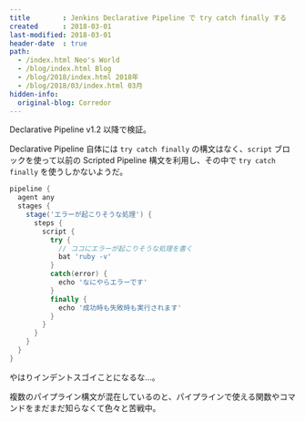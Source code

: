```yaml
---
title        : Jenkins Declarative Pipeline で try catch finally する
created      : 2018-03-01
last-modified: 2018-03-01
header-date  : true
path:
  - /index.html Neo's World
  - /blog/index.html Blog
  - /blog/2018/index.html 2018年
  - /blog/2018/03/index.html 03月
hidden-info:
  original-blog: Corredor
---
```


Declarative Pipeline v1.2 以降で検証。

Declarative Pipeline 自体には `try catch finally` の構文はなく、`script` ブロックを使って以前の Scripted Pipeline 構文を利用し、その中で `try catch finally` を使うしかないようだ。

```groovy
pipeline {
  agent any
  stages {
    stage('エラーが起こりそうな処理') {
      steps {
        script {
          try {
            // ココにエラーが起こりそうな処理を書く
            bat 'ruby -v'
          }
          catch(error) {
            echo 'なにやらエラーです'
          }
          finally {
            echo '成功時も失敗時も実行されます'
          }
        }
      }
    }
  }
}
```

やはりインデントスゴイことになるな…。

複数のパイプライン構文が混在しているのと、パイプラインで使える関数やコマンドをまだまだ知らなくて色々と苦戦中。
